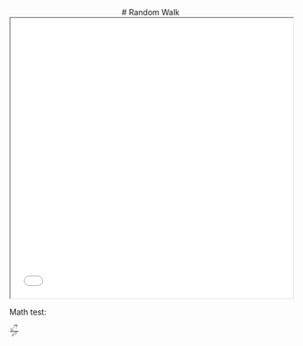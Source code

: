 <center>
# Random Walk
</center>

<iframe style='width: 100%; height: 500px' src=index.html#random-walk.html></iframe>

Math test:

<math><mfrac><msqrt><mi>&gamma;</mi></msqrt><msup><mi>x</mi><mn>2</mn></msup></mfrac></math>
